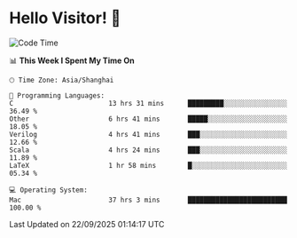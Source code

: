 # Hello Visitor! 👋

<!--START_SECTION:waka-->
![Code Time](http://img.shields.io/badge/Code%20Time-486%20hrs%2017%20mins-blue)

📊 **This Week I Spent My Time On** 

```text
🕑︎ Time Zone: Asia/Shanghai

💬 Programming Languages: 
C                        13 hrs 31 mins      █████████░░░░░░░░░░░░░░░░   36.49 % 
Other                    6 hrs 41 mins       █████░░░░░░░░░░░░░░░░░░░░   18.05 % 
Verilog                  4 hrs 41 mins       ███░░░░░░░░░░░░░░░░░░░░░░   12.66 % 
Scala                    4 hrs 24 mins       ███░░░░░░░░░░░░░░░░░░░░░░   11.89 % 
LaTeX                    1 hr 58 mins        █░░░░░░░░░░░░░░░░░░░░░░░░   05.34 % 

💻 Operating System: 
Mac                      37 hrs 3 mins       █████████████████████████   100.00 % 
```


 Last Updated on 22/09/2025 01:14:17 UTC
<!--END_SECTION:waka-->
